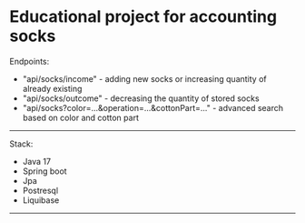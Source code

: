 # Educational project for accounting socks

Endpoints:
- "api/socks/income" - adding new socks or increasing quantity of already existing
- "api/socks/outcome" - decreasing the quantity of stored socks
- "api/socks?color=...&operation=...&cottonPart=..." - advanced search based on color and cotton part

----
Stack:
- Java 17
- Spring boot
- Jpa
- Postresql
- Liquibase
----
